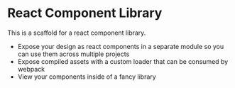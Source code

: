 # React Component Library

This is a scaffold for a react component library.

* Expose your design as react components in a separate module so you can use them across multiple projects
* Expose compiled assets with a custom loader that can be consumed by webpack
* View your components inside of a fancy library
